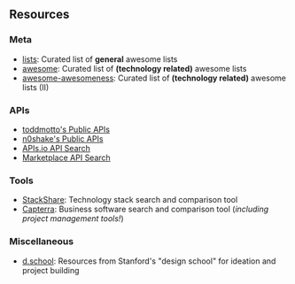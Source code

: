 ## Resources

### Meta
* [lists](https://github.com/jnv/lists): Curated list of **general** awesome lists
* [awesome](https://github.com/sindresorhus/awesome): Curated list of **(technology related)** awesome lists
* [awesome-awesomeness](https://github.com/bayandin/awesome-awesomeness): Curated list of **(technology related)** awesome lists (II)

### APIs
* [toddmotto's Public APIs](https://github.com/toddmotto/public-apis)
* [n0shake's Public APIs](https://github.com/n0shake/Public-APIs)
* [APIs.io API Search](http://apis.io)
* [Marketplace API Search](https://market.mashape.com)

### Tools
* [StackShare](https://stackshare.io): Technology stack search and comparison tool
* [Capterra](https://www.capterra.com): Business software search and comparison tool (*including project management tools!*)

### Miscellaneous
* [d.school](https://dschool.stanford.edu/resources/): Resources from Stanford's "design school" for ideation and project building
